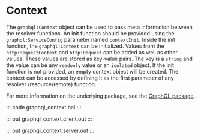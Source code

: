 # Context

The `graphql:Context` object can be used to pass meta information between the resolver functions. An init function
should be provided using the `graphql:ServiceConfig` parameter named `contextInit`. Inside the init function, the
`graphql:Context` can be initialized. Values from the `http:RequestContext` and `http:Request` can be added as well as
other values. These values are stored as key-value pairs. The key is a `string` and the value can be any `readonly`
value or an `isolated` object. If the init function is not provided, an empty context object will be created.
The context can be accessed by defining it as the first parameter of any resolver (resource/remote) function.

For more information on the underlying package, see the
[GraphQL package](https://docs.central.ballerina.io/ballerina/graphql/latest/).

::: code graphql_context.bal :::

::: out graphql_context.client.out :::

::: out graphql_context.server.out :::